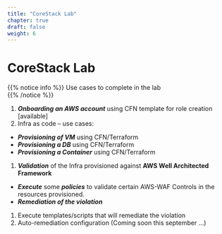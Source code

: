 ```yaml
---
title: "CoreStack Lab"
chapter: true
draft: false
weight: 6
---
```


# CoreStack Lab
{{% notice info %}}
Use cases to complete in the lab   
{{% /notice %}}

1. ***Onboarding an AWS account*** using CFN template for role creation [available]
1. Infra as code – use cases:
  - ***Provisioning of VM*** using CFN/Terraform
  - ***Provisioning a DB*** using CFN/Terraform
  - ***Provisioning a Container*** using CFN/Terraform
1. ***Validation*** of the Infra provisioned against **AWS Well Architected Framework**
  - ***Execute*** some ***policies*** to validate certain AWS-WAF Controls in the resources provisioned.
  - ***Remediation of the violation***
1. Execute templates/scripts that will remediate the violation
1. Auto-remediation configuration (Coming soon this september ...)
